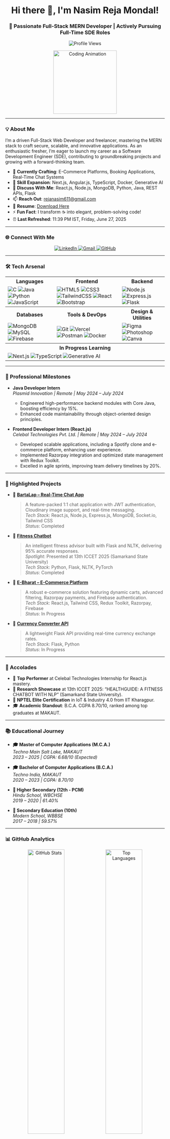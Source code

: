 <h1 align="center">Hi there 👋, I'm Nasim Reja Mondal!</h1>
<h3 align="center">🚀 Passionate Full-Stack MERN Developer | Actively Pursuing Full-Time SDE Roles</h3>

<p align="center">
  <img src="https://komarev.com/ghpvc/?username=NasimReja077&label=Profile%20Views&color=0e75b6&style=flat-square" alt="Profile Views" />
</p>

<p align="center">
  <img src="https://media3.giphy.com/media/v1.Y2lkPTc5MGI3NjExemEybDV4cWpzbGFreHJtcDUwNzV1MXU2cjRjZGV4ejJlamcxazdpOSZlcD12MV9pbnRlcm5hbF9naWZfYnlfaWQmY3Q9Zw/3o7TKMt1VVNkHV2PaE/giphy.gif" width="200" alt="Coding Animation" />
</p>

---

### 💡 About Me
I’m a driven Full-Stack Web Developer and freelancer, mastering the MERN stack to craft secure, scalable, and innovative applications. As an enthusiastic fresher, I’m eager to launch my career as a Software Development Engineer (SDE), contributing to groundbreaking projects and growing with a forward-thinking team.

- 🔭 **Currently Crafting**: E-Commerce Platforms, Booking Applications, Real-Time Chat Systems
- 🌱 **Skill Expansion**: Next.js, Angular.js, TypeScript, Docker, Generative AI
- 💬 **Discuss With Me**: React.js, Node.js, MongoDB, Python, Java, REST APIs, Flask
- 📫 **Reach Out**: [rejanasim611@gmail.com](mailto:rejanasim611@gmail.com)
- 📄 **Resume**: [Download Here](https://drive.google.com/file/d/1szmkwabIxiW9kpXbzQrS0Y5CBo27mbBO/view?usp=sharing)
- ⚡ **Fun Fact**: I transform ☕ into elegant, problem-solving code!
- ⏰ **Last Refreshed**: 11:39 PM IST, Friday, June 27, 2025

---

### 🌐 Connect With Me
<p align="center">
  <a href="https://www.linkedin.com/in/nasim-reja-mondal-404141225/" target="_blank">
    <img src="https://img.shields.io/badge/LinkedIn-%230077B5.svg?logo=linkedin&logoColor=white&style=for-the-badge" alt="LinkedIn" />
  </a>
  <a href="mailto:rejanasim611@gmail.com">
    <img src="https://img.shields.io/badge/Gmail-D14836?logo=gmail&logoColor=white&style=for-the-badge" alt="Gmail" />
  </a>
  <a href="https://github.com/NasimReja077">
    <img src="https://img.shields.io/badge/GitHub-181717?logo=github&logoColor=white&style=for-the-badge" alt="GitHub" />
  </a>
</p>

---

### 🛠️ Tech Arsenal
<div align="center">
  <table>
    <tr>
      <th><strong>Languages</strong></th>
      <th><strong>Frontend</strong></th>
      <th><strong>Backend</strong></th>
    </tr>
    <tr>
      <td>
        <img src="https://img.shields.io/badge/C-00599C.svg?logo=c&logoColor=white&style=for-the-badge" alt="C" />  
        <img src="https://img.shields.io/badge/Java-ED8B00.svg?logo=openjdk&logoColor=white&style=for-the-badge" alt="Java" />  
        <img src="https://img.shields.io/badge/Python-3670A0.svg?logo=python&logoColor=ffdd54&style=for-the-badge" alt="Python" />  
        <img src="https://img.shields.io/badge/JavaScript-F7DF1E.svg?logo=javascript&logoColor=black&style=for-the-badge" alt="JavaScript" />
      </td>
      <td>
        <img src="https://img.shields.io/badge/HTML5-E34F26.svg?logo=html5&logoColor=white&style=for-the-badge" alt="HTML5" />  
        <img src="https://img.shields.io/badge/CSS3-1572B6.svg?logo=css3&logoColor=white&style=for-the-badge" alt="CSS3" />  
        <img src="https://img.shields.io/badge/TailwindCSS-06B6D4.svg?logo=tailwindcss&logoColor=white&style=for-the-badge" alt="TailwindCSS" />  
        <img src="https://img.shields.io/badge/React-20232A.svg?logo=react&logoColor=61DAFB&style=for-the-badge" alt="React" />  
        <img src="https://img.shields.io/badge/Bootstrap-7952B3.svg?logo=bootstrap&logoColor=white&style=for-the-badge" alt="Bootstrap" />
      </td>
      <td>
        <img src="https://img.shields.io/badge/Node.js-339933.svg?logo=nodedotjs&logoColor=white&style=for-the-badge" alt="Node.js" />  
        <img src="https://img.shields.io/badge/Express.js-404D59.svg?logo=express&style=for-the-badge" alt="Express.js" />  
        <img src="https://img.shields.io/badge/Flask-000000.svg?logo=flask&logoColor=white&style=for-the-badge" alt="Flask" />
      </td>
    </tr>
    <tr>
      <th><strong>Databases</strong></th>
      <th><strong>Tools & DevOps</strong></th>
      <th><strong>Design & Utilities</strong></th>
    </tr>
    <tr>
      <td>
        <img src="https://img.shields.io/badge/MongoDB-4EA94B.svg?logo=mongodb&logoColor=white&style=for-the-badge" alt="MongoDB" />  
        <img src="https://img.shields.io/badge/MySQL-005C84.svg?logo=mysql&logoColor=white&style=for-the-badge" alt="MySQL" />  
        <img src="https://img.shields.io/badge/Firebase-FFCA28.svg?logo=firebase&logoColor=black&style=for-the-badge" alt="Firebase" />
      </td>
      <td>
        <img src="https://img.shields.io/badge/Git-F05032.svg?logo=git&logoColor=white&style=for-the-badge" alt="Git" />  
        <img src="https://img.shields.io/badge/Vercel-000000.svg?logo=vercel&logoColor=white&style=for-the-badge" alt="Vercel" />  
        <img src="https://img.shields.io/badge/Postman-FF6C37.svg?logo=postman&logoColor=white&style=for-the-badge" alt="Postman" />  
        <img src="https://img.shields.io/badge/Docker-2496ED.svg?logo=docker&logoColor=white&style=for-the-badge" alt="Docker" />
      </td>
      <td>
        <img src="https://img.shields.io/badge/Figma-F24E1E.svg?logo=figma&logoColor=white&style=for-the-badge" alt="Figma" />  
        <img src="https://img.shields.io/badge/Adobe%20Photoshop-31A8FF.svg?logo=adobe-photoshop&logoColor=white&style=for-the-badge" alt="Photoshop" />  
        <img src="https://img.shields.io/badge/Canva-00C4CC.svg?logo=Canva&logoColor=white&style=for-the-badge" alt="Canva" />
      </td>
    </tr>
    <tr>
      <th colspan="3"><strong>In Progress Learning</strong></th>
    </tr>
    <tr>
      <td colspan="3">
        <img src="https://img.shields.io/badge/Next.js-000000.svg?logo=nextdotjs&logoColor=white&style=for-the-badge" alt="Next.js" />  
        <img src="https://img.shields.io/badge/TypeScript-007ACC.svg?logo=typescript&logoColor=white&style=for-the-badge" alt="TypeScript" />  
        <img src="https://img.shields.io/badge/Generative_AI-FF6F61.svg?logo=artificial-intelligence&style=for-the-badge" alt="Generative AI" />
      </td>
    </tr>
  </table>
</div>

---

### 💼 Professional Milestones
- **Java Developer Intern**  
  *Plasmid Innovation | Remote | May 2024 – July 2024*  
  - Engineered high-performance backend modules with Core Java, boosting efficiency by 15%.
  - Enhanced code maintainability through object-oriented design principles.

- **Frontend Developer Intern (React.js)**  
  *Celebal Technologies Pvt. Ltd. | Remote | May 2024 – July 2024*  
  - Developed scalable applications, including a Spotify clone and e-commerce platform, enhancing user experience.
  - Implemented Razorpay integration and optimized state management with Redux Toolkit.
  - Excelled in agile sprints, improving team delivery timelines by 20%.

---

### 📌 Highlighted Projects
- 🔹 **[BartaLap – Real-Time Chat App](https://github.com/NasimReja077/Barta-LAP-ChatApp)**  
  > A feature-packed 1:1 chat application with JWT authentication, Cloudinary image support, and real-time messaging.  
  *Tech Stack*: React.js, Node.js, Express.js, MongoDB, Socket.io, Tailwind CSS  
  *Status*: Completed  

- 🔹 **[Fitness Chatbot](https://github.com/NasimReja077/ChatBot)**  
  > An intelligent fitness advisor built with Flask and NLTK, delivering 95% accurate responses.  
  *Spotlight*: Presented at 13th ICCET 2025 (Samarkand State University)  
  *Tech Stack*: Python, Flask, NLTK, PyTorch  
  *Status*: Completed  

- 🔹 **[E-Bharat – E-Commerce Platform](https://github.com/NasimReja077/E-Commerce-Store)**  
  > A robust e-commerce solution featuring dynamic carts, advanced filtering, Razorpay payments, and Firebase authentication.  
  *Tech Stack*: React.js, Tailwind CSS, Redux Toolkit, Razorpay, Firebase  
  *Status*: In Progress  

- 🔹 **[Currency Converter API](https://github.com/NasimReja077/Currency-Converter)**  
  > A lightweight Flask API providing real-time currency exchange rates.  
  *Tech Stack*: Flask, Python  
  *Status*: In Progress  

---

### 🏅 Accolades
- 🥇 **Top Performer** at Celebal Technologies Internship for React.js mastery.
- 🎤 **Research Showcase** at 13th ICCET 2025: “HEALTHGUIDE: A FITNESS CHATBOT WITH NLP” (Samarkand State University).
- 📜 **NPTEL Elite Certification** in IoT & Industry 4.0 from IIT Kharagpur.
- 🎓 **Academic Standout**: B.C.A. CGPA 8.70/10, ranked among top graduates at MAKAUT.

---

### 📚 Educational Journey
- **🎓 Master of Computer Applications (M.C.A.)**  
  *Techno Main Salt Lake, MAKAUT*  
  *2023 – 2025 | CGPA: 6.68/10 (Expected)*  

- **🎓 Bachelor of Computer Applications (B.C.A.)**  
  *Techno India, MAKAUT*  
  *2020 – 2023 | CGPA: 8.70/10*  

- **📘 Higher Secondary (12th - PCM)**  
  *Hindu School, WBCHSE*  
  *2019 – 2020 | 61.40%*  

- **📗 Secondary Education (10th)**  
  *Modern School, WBBSE*  
  *2017 – 2018 | 59.57%*  

---

### 📊 GitHub Analytics
<p align="center">
  <img src="https://github-readme-stats.vercel.app/api?username=NasimReja077&show_icons=true&theme=dark&hide_border=false&include_all_commits=true" width="48%" alt="GitHub Stats" />
  <img src="https://github-readme-stats.vercel.app/api/top-langs/?username=NasimReja077&layout=compact&theme=dark&hide_border=false" width="48%" alt="Top Languages" />
</p>

---

### 👾 Contribution Timeline
<p align="center">
  <picture>
    <source media="(prefers-color-scheme: dark)" srcset="https://raw.githubusercontent.com/NasimReja077/NasimReja077/output/pacman-contribution-graph-dark.svg">
    <source media="(prefers-color-scheme: light)" srcset="https://raw.githubusercontent.com/NasimReja077/NasimReja077/output/pacman-contribution-graph.svg">
    <img alt="Contribution Graph" src="https://raw.githubusercontent.com/NasimReja077/NasimReja077/output/pacman-contribution-graph.svg">
  </picture>
</p>

---

### 📈 Visitor Insights
<p align="center">
  <img src="https://profile-counter.glitch.me/NasimReja077/count.svg?label=Visitors&color=0e75b6" alt="Visitor Counter" />
</p>

---

### 💡 Thought of the Day
> "Code is like humor. When you have to explain it, it’s bad." – *Cory House*

---

### 🎯 Career Vision
I aspire to harness my full-stack expertise to design transformative, user-centric applications. My ambitions include contributing to open-source ecosystems, collaborating with innovative teams, and evolving as an SDE in a tech-forward environment.

---

### 📝 Looking Ahead
- ✨ **Dive Deeper**: Explore my [GitHub Repositories](https://github.com/NasimReja077?tab=repositories) for a full project portfolio.
- 📅 **What’s Coming**: Anticipate new skills and projects in my next profile update!
- 🤝 **Collaborate**: I’m open to connecting with mentors, peers, or hiring managers—let’s build something great together!

---

### 🛠️ Skill Spotlight (Icons)
<div align="left">
  <img src="https://cdn.jsdelivr.net/gh/devicons/devicon/icons/javascript/javascript-original.svg" height="40" alt="JavaScript" />
  <img width="12" />
  <img src="https://cdn.jsdelivr.net/gh/devicons/devicon/icons/react/react-original.svg" height="40" alt="React" />
  <img width="12" />
  <img src="https://cdn.jsdelivr.net/gh/devicons/devicon/icons/c/c-original.svg" height="40" alt="C" />
  <img width="12" />
  <img src="https://cdn.jsdelivr.net/gh/devicons/devicon/icons/bootstrap/bootstrap-original.svg" height="40" alt="Bootstrap" />
  <img width="12" />
  <img src="https://cdn.jsdelivr.net/gh/devicons/devicon/icons/canva/canva-original.svg" height="40" alt="Canva" />
  <img width="12" />
  <img src="https://cdn.jsdelivr.net/gh/devicons/devicon/icons/git/git-original.svg" height="40" alt="Git" />
  <img width="12" />
  <img src="https://cdn.jsdelivr.net/gh/devicons/devicon/icons/github/github-original.svg" height="40" alt="GitHub" />
  <img width="12" />
  <img src="https://cdn.jsdelivr.net/gh/devicons/devicon/icons/html5/html5-original.svg" height="40" alt="HTML5" />
  <img width="12" />
  <img src="https://cdn.jsdelivr.net/gh/devicons/devicon/icons/java/java-original.svg" height="40" alt="Java" />
  <img width="12" />
  <img src="https://cdn.jsdelivr.net/gh/devicons/devicon/icons/mongodb/mongodb-original.svg" height="40" alt="MongoDB" />
  <img width="12" />
  <img src="https://cdn.jsdelivr.net/gh/devicons/devicon/icons/nodejs/nodejs-original.svg" height="40" alt="Node.js" />
  <img width="12" />
  <img src="https://cdn.jsdelivr.net/gh/devicons/devicon/icons/python/python-original.svg" height="40" alt="Python" />
  <img width="12" />
  <img src="https://cdn.jsdelivr.net/gh/devicons/devicon/icons/tailwindcss/tailwindcss-original-wordmark.svg" height="40" alt="Tailwind CSS" />
</div>

---
